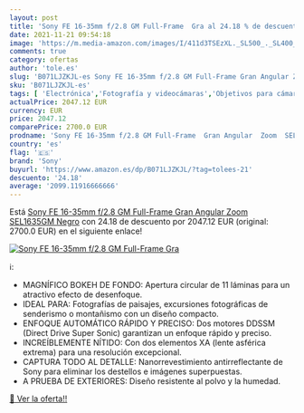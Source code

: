 ```yaml
---
layout: post
title: 'Sony FE 16-35mm f/2.8 GM Full-Frame  Gra al 24.18 % de descuento'
date: 2021-11-21 09:54:18
image: 'https://m.media-amazon.com/images/I/411d3TSEzXL._SL500_._SL400_.jpg'
comments: true
category: ofertas
author: 'tole.es'
slug: 'B071LJZKJL-es Sony FE 16-35mm f/2.8 GM Full-Frame Gran Angular Zoom...'
sku: 'B071LJZKJL-es'
tags: [ 'Electrónica','Fotografía y videocámaras','Objetivos para cámaras y videocámaras','sony', ]
actualPrice: 2047.12 EUR
currency: EUR
price: 2047.12
comparePrice: 2700.0 EUR
prodname: 'Sony FE 16-35mm f/2.8 GM Full-Frame  Gran Angular  Zoom  SEL1635GM   Negro'
country: 'es'
flag: '🇪🇸'
brand: 'Sony'
buyurl: 'https://www.amazon.es/dp/B071LJZKJL/?tag=tolees-21'
descuento: '24.18'
average: '2099.11916666666'
---
```


Está [Sony FE 16-35mm f/2.8 GM Full-Frame  Gran Angular  Zoom  SEL1635GM   Negro](https://www.amazon.es/dp/B071LJZKJL/?tag=tolees-21) con 24.18 de descuento por 2047.12 EUR (original: 2700.0 EUR) en el siguiente enlace!

[![Sony FE 16-35mm f/2.8 GM Full-Frame  Gra](https://m.media-amazon.com/images/I/411d3TSEzXL._SL500_._SL400_.jpg)](https://www.amazon.es/dp/B071LJZKJL/?tag=tolees-21)

ℹ️:

- MAGNÍFICO BOKEH DE FONDO: Apertura circular de 11 láminas para un atractivo efecto de desenfoque.
- IDEAL PARA: Fotografías de paisajes, excursiones fotográficas de senderismo o montañismo con un diseño compacto.
- ENFOQUE AUTOMÁTICO RÁPIDO Y PRECISO: Dos motores DDSSM (Direct Drive Super Sonic) garantizan un enfoque rápido y preciso.
- INCREÍBLEMENTE NÍTIDO: Con dos elementos XA (lente asférica extrema) para una resolución excepcional.
- CAPTURA TODO AL DETALLE: Nanorrevestimiento antirreflectante de Sony para eliminar los destellos e imágenes superpuestas.
- A PRUEBA DE EXTERIORES: Diseño resistente al polvo y la humedad.

[🛒 Ver la oferta!!](https://www.amazon.es/dp/B071LJZKJL/?tag=tolees-21)

